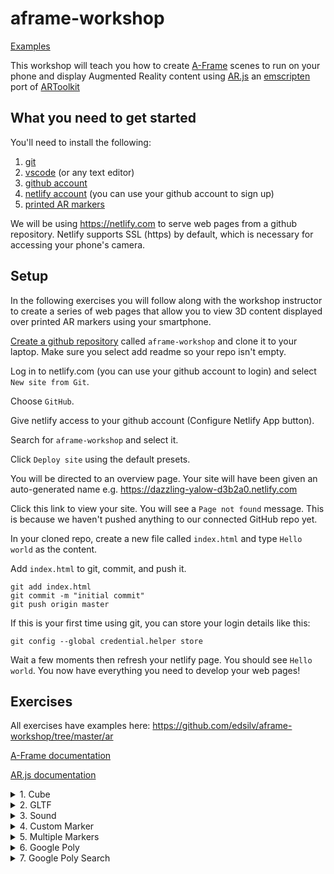 # aframe-workshop

[Examples](https://aframe-workshop.com)

This workshop will teach you how to create [A-Frame](https://aframe.io/) scenes to run on your phone and display Augmented Reality content using [AR.js](https://github.com/jeromeetienne/AR.js/blob/master/README.md) an [emscripten](https://en.wikipedia.org/wiki/Emscripten) port of [ARToolkit](https://github.com/artoolkit/artoolkit5)

## What you need to get started

You'll need to install the following:

1. [git](https://git-scm.com/book/en/v2/Getting-Started-Installing-Git)
2. [vscode](https://code.visualstudio.com/) (or any text editor)
3. [github account](https://github.com)
4. [netlify account](https://netlify.com) (you can use your github account to sign up)
5. [printed AR markers](https://github.com/edsilv/aframe-workshop/blob/master/assets/markers/markers.png)

We will be using https://netlify.com to serve web pages from a github repository. Netlify supports SSL (https) by default, which is necessary for accessing your phone's camera.

## Setup

In the following exercises you will follow along with the workshop instructor to create a series of web pages that allow you to view 3D content displayed over printed AR markers using your smartphone.

[Create a github repository](https://help.github.com/en/articles/create-a-repo) called `aframe-workshop` and clone it to your laptop. Make sure you select add readme so your repo isn't empty.

Log in to netlify.com (you can use your github account to login) and select `New site from Git`. 

Choose `GitHub`.

Give netlify access to your github account (Configure Netlify App button).

Search for `aframe-workshop` and select it.

Click `Deploy site` using the default presets.

You will be directed to an overview page. Your site will have been given an auto-generated name e.g. https://dazzling-yalow-d3b2a0.netlify.com

Click this link to view your site. You will see a `Page not found` message. This is because we haven't pushed anything to our connected GitHub repo yet.

In your cloned repo, create a new file called `index.html` and type `Hello world` as the content.

Add `index.html` to git, commit, and push it.

    git add index.html
    git commit -m "initial commit"
    git push origin master

If this is your first time using git, you can store your login details like this:

    git config --global credential.helper store

Wait a few moments then refresh your netlify page. You should see `Hello world`. You now have everything you need to develop your web pages!

## Exercises

All exercises have examples here: https://github.com/edsilv/aframe-workshop/tree/master/ar

[A-Frame documentation](https://aframe.io/docs/0.9.0/introduction/)

[AR.js documentation](https://github.com/jeromeetienne/AR.js-docs)

<details>
<summary>1. Cube</summary>

Create a new file called `1-cube.html`. Copy and paste this "boilerplate" code into it:

```html
<html>
  <head>
    <title>A-Frame Workshop</title>
    <script src="https://aframe.io/releases/0.9.2/aframe.min.js"></script>
    <script src="https://unpkg.com/ar.js@1.7.1/aframe/build/aframe-ar.min.js"></script>
  </head>

  <body style="margin: 0px; overflow: hidden;">
    <a-scene embedded arjs="sourceType: webcam;">
    </a-scene>
  </body>
</html>
```

Push it to your github repo's master branch. Now browse to your netlify site `/1-cube.html`.

You browser may prompt you to have access to your camera, click `allow`.

**Goals**

- Display a 3D cube above the printed Hiro marker preset (check the aframe.io documentation for `a-box`, search google for "a-marker-camera")
- Change the default size, position, rotation, and color of the cube 

</details>

<details>
<summary>2. GLTF</summary>

Save your `1-cube.html` as a new `2-gltf.html` page, removing your cube from the scene.

**Goals**

- Load a gltf model above the Hiro marker, e.g. https://nomad-project.co.uk/objects/collection/headrest/_headrest/headrest.gltf
- Animate the rotation of the model about the Y (up) axis
- Use `<a-assets>` to preload your gltf
- Use `debugUIEnabled: false;` to remove debug message overlays
- Use `vr-mode-ui="enabled: false"` to remove VR goggles toggle (not needed)
- Use `renderer="logarithmicDepthBuffer: true; colorManagement: true;"`to [fix z-fighting](https://github.com/jeromeetienne/AR.js/issues/410#issuecomment-495952203) and enable colour management (otherwise gltfs don't display correctly)
- Use `loading-screen="dotsColor: white; backgroundColor: black"` to create a customised loading screen

</details>

<details>
<summary>3. Sound</summary>

Save your `2-gltf.html` as a new `3-sound.html` page.

**Goals**

- Add a sound asset to `assets` using a URL to an MP3 file.
- Add an `a-sound` tag to your `a-scene` that plays when the object is shown.

**Notes**

- Put your gltf and sound inside a `<a-marker type="pattern" preset="hiro"></a-marker>` and replace your `<a-marker-camera preset="hiro"></a-marker-camera>` with a `<a-entity camera></a-entity>`. This is a helpful way to group objects by marker.
- Use the `play-on-marker-visible` component to only play the sound when the parent marker is visible.

</details>

<details>
<summary>4. Custom Marker</summary>

Save your `3-sound.html` page as a new `4-custom-marker.html` page, removing everything from your `a-scene`.

**Goals**

- Upload `assets/markers/upload/0.png` to create a custom marker here: https://jeromeetienne.github.io/AR.js/three.js/examples/marker-training/examples/generator.html
- Download the generated .patt file and add to `assets/markers`
- Use this custom marker in your scene instead of the Hiro marker preset

**Notes**

- Set AR.js `patternRatio: 0.66;`: Aesthetically, it's preferable for the black border to match the Aruco grid pattern. `patternRatio: 0.66;` is needed as the marker ratio isn't 50%. A "Pattern Ratio 0.6" in the marker generator means that the pattern within the marker makes up 60% of the overall marker width (including border). For a 4x4 aruco the pattern ratio is 4/6 (4 grid items plus 2 sides of border). For a 5x5 it's 5/7 (5 grid items plus two sides of border), etc.
- Use `<a-entity camera></a-entity>`
- Models must be placed inside the `a-marker` tags
- Better to use simple shapes for markers
- Markers must not have rotational symmetry
- Black borders seem to work best
- Thicker borders are better for stability
- Markers can be as small as 1.5/2cm but it means that the phone has to be held close

</details>

<details>
<summary>5. Multiple Markers</summary>

Save your `4-custom-marker.html` page as a new `5-multiple-markers.html` page.

**Goals**

- Upload `assets/markers/upload/1.png` to create a custom marker here: https://jeromeetienne.github.io/AR.js/three.js/examples/marker-training/examples/generator.html
- Use this second custom marker in your scene to display https://nomad-project.co.uk/objects/collection/gourd/_gourd/gourd.gltf
- Create a `rotating` mixin instead of duplicating the animation attribute.

</details>

<details>
<summary>6. Google Poly</summary>

**Goals**

- [Sign up for a Google Poly API key](https://developers.google.com/poly/develop/web)
- Add a [Google Poly A-Frame component](https://github.com/TopRankMarketing/aframe-google-poly-component) to your scene to display a given object or objects.

</details>
<details>
<summary>7. Google Poly Search</summary>

**Goals**

- Query objects in a particular category and display them over dynamically generated markers.

</details>
<!--
<details>
<summary>7. Google Poly User</summary>

**Goals**

- [Set up an OAuth User Agent](https://developers.google.com/identity/protocols/OAuth2UserAgent)
- Request objects by a particular user and display them over markers.

</details>-->
